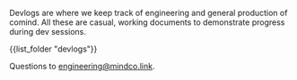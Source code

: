 Devlogs are where we keep track of engineering and general production of comind. All these are casual, working documents to demonstrate progress during dev sessions.


{{list_folder "devlogs"}}

Questions to [engineering@mindco.link](mailto:engineering@mindco.link).